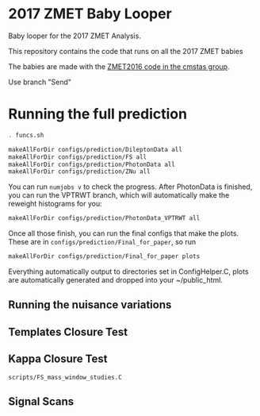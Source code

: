 # 2017 ZMET Baby Looper

Baby looper for the 2017 ZMET Analysis.

This repository contains the code that runs on all the 2017 ZMET babies

The babies are made with the [ZMET2016 code in the cmstas group](https://github.com/cmstas/ZMET2016). 

Use branch "Send"

# Running the full prediction

```bash
. funcs.sh
```

```bash
makeAllForDir configs/prediction/DileptonData all
makeAllForDir configs/prediction/FS all
makeAllForDir configs/prediction/PhotonData all
makeAllForDir configs/prediction/ZNu all
```

You can run `numjobs v` to check the progress. After PhotonData is finished, you can run the VPTRWT branch, which will automatically make the reweight histograms for you:

```bash
makeAllForDir configs/prediction/PhotonData_VPTRWT all
```

Once all those finish, you can run the final configs that make the plots. These are in `configs/prediction/Final_for_paper`, so run

```bash
makeAllForDir configs/prediction/Final_for_paper plots
```

Everything automatically output to directories set in ConfigHelper.C, plots are automatically generated and dropped into your ~/public_html. 


## Running the nuisance variations

## Templates Closure Test

## Kappa Closure Test
`scripts/FS_mass_window_studies.C`

## Signal Scans
